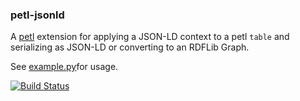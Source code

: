 ### petl-jsonld

A [petl](https://petl.readthedocs.org/en/latest/) extension for applying a JSON-LD context to a petl `table` and serializing as JSON-LD or converting to an RDFLib Graph.

See [example.py](./example.py)for usage.

[![Build Status](https://travis-ci.org/lawlesst/petl-ld.svg?branch=master)](https://travis-ci.org/lawlesst/petl-ld)
